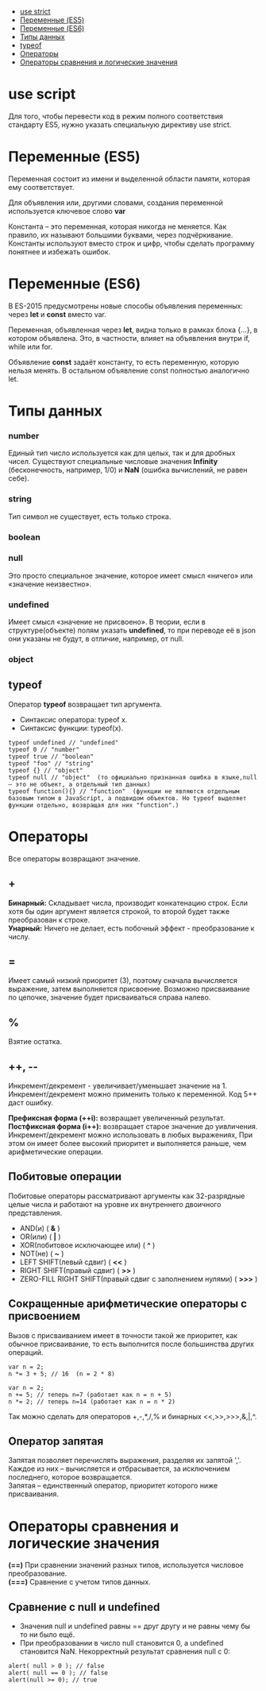 
 + [use strict](#use-strict)  
 + [Переменные (ES5)](#var-es5)
 + [Переменные (ES6)](#var-es6)
 + [Типы данных](#data-type)
 + [typeof](#typeof)
 + [Операторы](#operator)
 + [Операторы сравнения и логические значения](#operators-compare)




# use script <a name='use-strict'></a>  
Для того, чтобы перевести код в режим полного соответствия стандарту ES5, нужно указать специальную директиву use strict.

# Переменные (ES5) <a name='var-es5'></a> 
Переменная состоит из имени и выделенной области памяти, которая ему соответствует.

Для объявления или, другими словами, создания переменной используется ключевое слово **var** 

Константа – это переменная, которая никогда не меняется. Как правило, их называют большими буквами, через подчёркивание. Константы используют вместо строк и цифр, чтобы сделать программу понятнее и избежать ошибок.

# Переменные (ES6) <a name='var-es6'></a> 
В ES-2015 предусмотрены новые способы объявления переменных: через **let** и **const** вместо var.

Переменная, объявленная через **let**, видна только в рамках блока {...}, в котором объявлена. Это, в частности, влияет на объявления внутри if, while или for.

Объявление **const** задаёт константу, то есть переменную, которую нельзя менять. В остальном объявление const полностью аналогично let.

# Типы данных <a name='data-type'></a>  
### number 
Единый тип число используется как для целых, так и для дробных чисел. Существуют специальные числовые значения **Infinity** (бесконечность, например, 1/0) и **NaN** (ошибка вычислений, не равен себе).

### string 
Тип символ не существует, есть только строка.

### boolean 

### null 
Это просто специальное значение, которое имеет смысл «ничего» или «значение неизвестно».

### undefined
Имеет смысл «значение не присвоено». В теории, если в структуре(объекте) полям указать **undefined**, то при переводе её в json они указаны не будут, в отличие, например, от null.

### object

## typeof <a name='typeof'></a> 
Оператор **typeof** возвращает тип аргумента.
+ Синтаксис оператора: typeof x.
+ Синтаксис функции: typeof(x).

```
typeof undefined // "undefined"
typeof 0 // "number"
typeof true // "boolean"
typeof "foo" // "string"
typeof {} // "object"
typeof null // "object"  (то официально признанная ошибка в языке,null – это не объект, а отдельный тип данных)
typeof function(){} // "function"  (функции не являются отдельным базовым типом в JavaScript, а подвидом объектов. Но typeof выделяет функции отдельно, возвращая для них "function".)
```

# Операторы <a name="operators"></a>
Все операторы возвращают значение.

## +
**Бинарный:** Складывает числа, производит конкатенацию строк. Если хотя бы один аргумент является строкой, то второй будет также преобразован к строке.  
**Унарный:** Ничего не делает, есть побочный эффект - преобразование к числу.

## =
Имеет самый низкий приоритет (3), поэтому сначала вычисляется выражение, затем выполняется присвоение. Возможно присваивание по цепочке, значение будет присваиваться справа налево.

## %
Взятие остатка.

## ++, --
Инкремент/декремент - увеличивает/уменьшает значение на 1.  
Инкремент/декремент можно применить только к переменной. Код 5++ даст ошибку.

**Префиксная форма (++i):** возвращает увеличенный результат.  
**Постфиксная форма (i++):** возвращает старое значение до уивличения.  
Инкремент/декремент можно использовать в любых выражениях, При этом он имеет более высокий приоритет и выполняется раньше, чем арифметические операции.

## Побитовые операции
Побитовые операторы рассматривают аргументы как 32-разрядные целые числа и работают на уровне их внутреннего двоичного представления.  
+ AND(и) ( **&** )
+ OR(или) ( **|** )
+ XOR(побитовое исключающее или) ( **^** )
+ NOT(не) ( **~** )
+ LEFT SHIFT(левый сдвиг) ( **<<** )
+ RIGHT SHIFT(правый сдвиг) ( **>>** )
+ ZERO-FILL RIGHT SHIFT(правый сдвиг с заполнением нулями) ( **>>>** )

## Сокращенные арифметические операторы с присвоением
Вызов с присваиванием имеет в точности такой же приоритет, как обычное присваивание, то есть выполнится после большинства других операций.
```
var n = 2;
n *= 3 + 5; // 16  (n = 2 * 8)
```
```
var n = 2;
n += 5; // теперь n=7 (работает как n = n + 5)
n *= 2; // теперь n=14 (работает как n = n * 2)
```
Так можно сделать для операторов +,-,*,/,% и бинарных <<,>>,>>>,&,|,^.

## Оператор запятая
Запятая позволяет перечислять выражения, разделяя их запятой ','. Каждое из них – вычисляется и отбрасывается, за исключением последнего, которое возвращается.  
Запятая – единственный оператор, приоритет которого ниже присваивания.

# Операторы сравнения и логические значения <a name="operators-compare"></a>
**(==)** При сравнении значений разных типов, используется числовое преобразование.  
**(===)** Сравнение с учетом типов данных.

## Сравнение с null и undefined
+ Значения null и undefined равны == друг другу и не равны чему бы то ни было ещё.
+ При преобразовании в число null становится 0, а undefined становится NaN.
Некорректный результат сравнения null с 0:
```
alert( null > 0 ); // false
alert( null == 0 ); // false
alert(null >= 0); // true
```